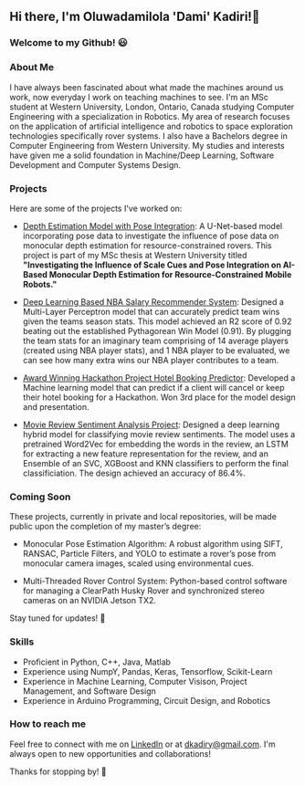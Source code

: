 ## Hi there, I'm Oluwadamilola 'Dami' Kadiri!👋 
### Welcome to my Github! :smiley:

### About Me
I have always been fascinated about what made the machines around us work, now everyday I work on teaching machines to see. I'm an MSc student at Western University, London, Ontario, Canada studying Computer Engineering with a specialization in Robotics. My area of research focuses on the application of artificial intelligence and robotics to space exploration technologies specifically rover systems. I also have a Bachelors degree in Computer Engineering from Western University. My studies and interests have given me a solid foundation in Machine/Deep Learning, Software Development and Computer Systems Design. 

### Projects
Here are some of the projects I've worked on:
* [Depth Estimation Model with Pose Integration](https://github.com/dkadiry/pose-aware-monocular-depth-estimator): A U-Net-based model incorporating pose data to investigate the influence of pose data on monocular depth estimation for resource-constrained rovers. This project is part of my MSc thesis at Western University titled **"Investigating the Influence of Scale Cues and Pose Integration on AI-Based Monocular Depth Estimation for Resource-Constrained Mobile Robots."**

* [Deep Learning Based NBA Salary Recommender System](https://github.com/dkadiry/NBA_Player_Impact): Designed a Multi-Layer Perceptron model that can accurately predict team wins given the teams season stats. This model achieved an R2 score of 0.92 beating out the established Pythagorean Win Model (0.91). By plugging the team stats for an imaginary team comprising of 14 average players (created using NBA player stats), and 1 NBA player to be evaluated, we can see how many extra wins our NBA player contributes to a team. 

* [Award Winning Hackathon Project Hotel Booking Predictor](https://github.com/dkadiry/BresciaNortonClassifier): Developed a Machine learning model that can predict if a client will cancel or keep their hotel booking for a Hackathon. Won 3rd place for the model design and presentation.

* [Movie Review Sentiment Analysis Project](https://github.com/dkadiry/Sentiment_Analysis_Project): Designed a deep learning hybrid model for classifying movie review sentiments. The model uses a pretrained Word2Vec for embedding the words in the review, an LSTM for extracting a new feature representation for the review, and an Ensemble of an SVC, XGBoost and KNN classifiers to perform the final classificiation. The design achieved an accuracy of 86.4%.



### Coming Soon
These projects, currently in private and local repositories, will be made public upon the completion of my master’s degree:

* Monocular Pose Estimation Algorithm: A robust algorithm using SIFT, RANSAC, Particle Filters, and YOLO to estimate a rover’s pose from monocular camera images, scaled using environmental cues.


  
* Multi-Threaded Rover Control System: Python-based control software for managing a ClearPath Husky Rover and synchronized stereo cameras on an NVIDIA Jetson TX2.
  
Stay tuned for updates! 🚀


### Skills
* Proficient in Python, C++, Java, Matlab 
* Experience using NumpY, Pandas, Keras, Tensorflow, Scikit-Learn
* Experience in Machine Learning, Computer Visison, Project Management, and Software Design
* Experience in Arduino Programming, Circuit Design, and Robotics 

### How to reach me
Feel free to connect with me on [LinkedIn](https://www.linkedin.com/in/dami-kadiri/) or at dkadiry@gmail.com. I'm always open to new opportunities and collaborations!

Thanks for stopping by! :wave:


<!--
**dkadiry/dkadiry** is a ✨ _special_ ✨ repository because its `README.md` (this file) appears on your GitHub profile.

Here are some ideas to get you started:

- 🔭 I’m currently working on ...
- 🌱 I’m currently learning ...
- 👯 I’m looking to collaborate on ...
- 🤔 I’m looking for help with ...
- 💬 Ask me about ...
- 📫 How to reach me: ...
- 😄 Pronouns: ...
- ⚡ Fun fact: ...
-->
